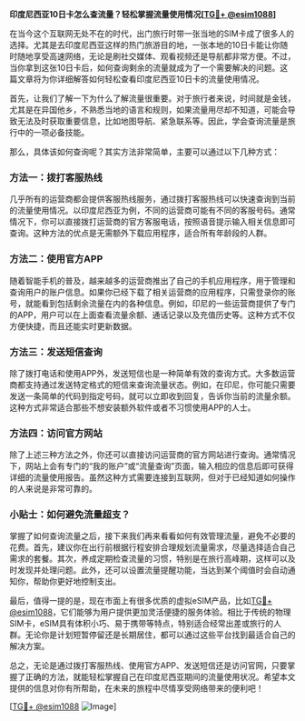 **印度尼西亚10日卡怎么查流量？轻松掌握流量使用情况[[TG💪+ @esim1088](https://t.me/s/esim1088)]**

在当今这个互联网无处不在的时代，出门旅行时带一张当地的SIM卡成了很多人的选择。尤其是去印度尼西亚这样的热门旅游目的地，一张本地的10日卡能让你随时随地享受高速网络，无论是刷社交媒体、观看视频还是导航都非常方便。不过，当你拿到这张10日卡后，如何查询剩余的流量就成为了一个需要解决的问题。这篇文章将为你详细解答如何轻松查看印度尼西亚10日卡的流量使用情况。

首先，让我们了解一下为什么了解流量很重要。对于旅行者来说，时间就是金钱，尤其是在异国他乡，不熟悉当地的语言和规则，如果流量用尽却不知道，可能会导致无法及时获取重要信息，比如地图导航、紧急联系等。因此，学会查询流量是旅行中的一项必备技能。

那么，具体该如何查询呢？其实方法非常简单，主要可以通过以下几种方式：

### 方法一：拨打客服热线

几乎所有的运营商都会提供客服热线服务，通过拨打客服热线可以快速查询到当前的流量使用情况。以印度尼西亚为例，不同的运营商可能有不同的客服号码。通常情况下，你可以直接拨打运营商的官方客服电话，按照语音提示输入相关信息即可查询。这种方法的优点是无需额外下载应用程序，适合所有年龄段的人群。

### 方法二：使用官方APP

随着智能手机的普及，越来越多的运营商推出了自己的手机应用程序，用于管理和查询用户的账户信息。如果你已经下载了相关运营商的应用程序，只需登录你的账号，就能看到包括剩余流量在内的各种信息。例如，印尼的一些运营商提供了专门的APP，用户可以在上面查看流量余额、通话记录以及充值历史等。这种方式不仅方便快捷，而且还能实时更新数据。

### 方法三：发送短信查询

除了拨打电话和使用APP外，发送短信也是一种简单有效的查询方式。大多数运营商都支持通过发送特定格式的短信来查询流量状态。例如，在印尼，你可能只需要发送一条简单的代码到指定号码，就可以立即收到回复，告诉你当前的流量余额。这种方式非常适合那些不想安装额外软件或者不习惯使用APP的人士。

### 方法四：访问官方网站

除了上述三种方法之外，你还可以直接访问运营商的官方网站进行查询。通常情况下，网站上会有专门的“我的账户”或“流量查询”页面，输入相应的信息后即可获得详细的流量使用报告。虽然这种方式需要连接到互联网，但对于已经知道如何操作的人来说是非常可靠的。

### 小贴士：如何避免流量超支？

掌握了如何查询流量之后，接下来我们再来看看如何有效管理流量，避免不必要的花费。首先，建议你在出行前根据行程安排合理规划流量需求，尽量选择适合自己需求的套餐。其次，养成定期检查流量的习惯，特别是在旅行高峰期，这样可以及时发现并处理问题。此外，还可以设置流量提醒功能，当达到某个阈值时会自动通知你，帮助你更好地控制支出。

最后，值得一提的是，现在市面上有很多优质的虚拟eSIM产品，比如[TG💪+ @esim1088](https://t.me/s/esim1088)，它们能够为用户提供更加灵活便捷的服务体验。相比于传统的物理SIM卡，eSIM具有体积小巧、易于携带等特点，特别适合经常出差或旅行的人群。无论你是计划短暂停留还是长期居住，都可以通过这些平台找到最适合自己的解决方案。

总之，无论是通过拨打客服热线、使用官方APP、发送短信还是访问官网，只要掌握了正确的方法，就能轻松掌握自己在印度尼西亚期间的流量使用状况。希望本文提供的信息对你有所帮助，在未来的旅程中尽情享受网络带来的便利吧！

[[TG💪+ @esim1088](https://t.me/s/esim1088) ![Image](https://i.postimg.cc/4NQfJmqS/Snipaste-2025-05-13-00-14-12.png)]